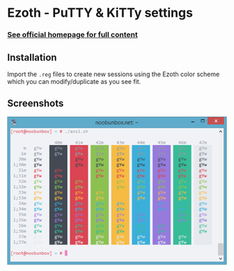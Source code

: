 Ezoth - PuTTY & KiTTy settings
==========================

### [See official homepage for full content](https://www.noobunbox.net/themes-pour-putty/theme-ezoth)

Installation 
--------------------

Import the `.reg` files to create new sessions using the Ezoth color scheme which you can modify/duplicate as you see fit.


Screenshots
-----------

![Ezoth](https://raw.githubusercontent.com/novakin/ezoth/master/raw/putty-theme-ezoth.png)

